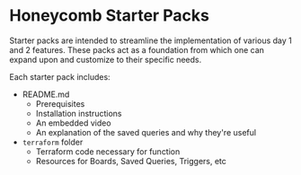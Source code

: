 # Honeycomb Starter Packs

Starter packs are intended to streamline the implementation of various day 1 and 2 features. These packs act as a foundation from which one can expand upon and customize to their specific needs. 

Each starter pack includes:
- README.md
  - Prerequisites
  - Installation instructions
  - An embedded video
  - An explanation of the saved queries and why they're useful
- `terraform` folder
  - Terraform code necessary for function
  - Resources for Boards, Saved Queries, Triggers, etc





